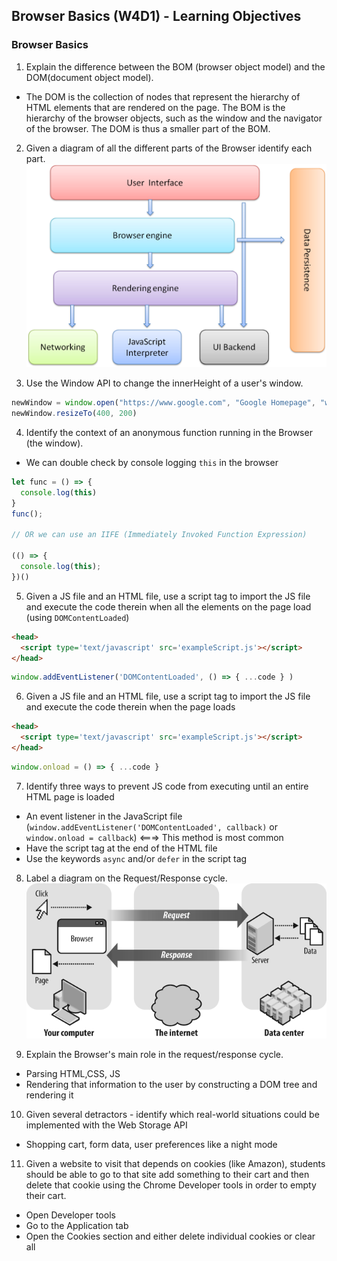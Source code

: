 ## Browser Basics (W4D1) - Learning Objectives

### Browser Basics
1. Explain the difference between the BOM (browser object model) and the DOM(document object model).
  - The DOM is the collection of nodes that represent the hierarchy of HTML elements that are rendered on the page. The BOM is the hierarchy of the browser objects, such as the window and the navigator of the browser. The DOM is thus a smaller part of the BOM.

2. Given a diagram of all the different parts of the Browser identify each part.
![Browser Parts](browser.png)

3. Use the Window API to change the innerHeight of a user's window.
```js
newWindow = window.open("https://www.google.com", "Google Homepage", "width=100, height=100");
newWindow.resizeTo(400, 200)
```

4. Identify the context of an anonymous function running in the Browser (the window).
  - We can double check by console logging `this` in the browser
```js
let func = () => {
  console.log(this)
}
func();

// OR we can use an IIFE (Immediately Invoked Function Expression)

(() => {
  console.log(this);
})()
```

5. Given a JS file and an HTML file, use a script tag to import the JS file and execute the code therein when all the elements on the page load (using `DOMContentLoaded`)
```html
<head>
  <script type='text/javascript' src='exampleScript.js'></script>
</head>
```
```js
window.addEventListener('DOMContentLoaded', () => { ...code } )
```

6. Given a JS file and an HTML file, use a script tag to import the JS file and execute the code therein when the page loads
```html
<head>
  <script type='text/javascript' src='exampleScript.js'></script>
</head>
```
```js
window.onload = () => { ...code }
```

7. Identify three ways to prevent JS code from executing until an entire HTML page is loaded
  - An event listener in the JavaScript file (`window.addEventListener('DOMContentLoaded', callback)` or `window.onload = callback`) <===> This method is most common
  - Have the script tag at the end of the HTML file
  - Use the keywords `async` and/or `defer` in the script tag

8. Label a diagram on the Request/Response cycle.
![Request Response Cycle](request-response-cycle.png)

9. Explain the Browser's main role in the request/response cycle.
  - Parsing HTML,CSS, JS
  - Rendering that information to the user by constructing a DOM tree and rendering it

10. Given several detractors - identify which real-world situations could be implemented with the Web Storage API
  - Shopping cart, form data, user preferences like a night mode

11. Given a website to visit that depends on cookies (like Amazon), students should be able to go to that site add something to their cart and then delete that cookie using the Chrome Developer tools in order to empty their cart.
  - Open Developer tools
  - Go to the Application tab
  - Open the Cookies section and either delete individual cookies or clear all

